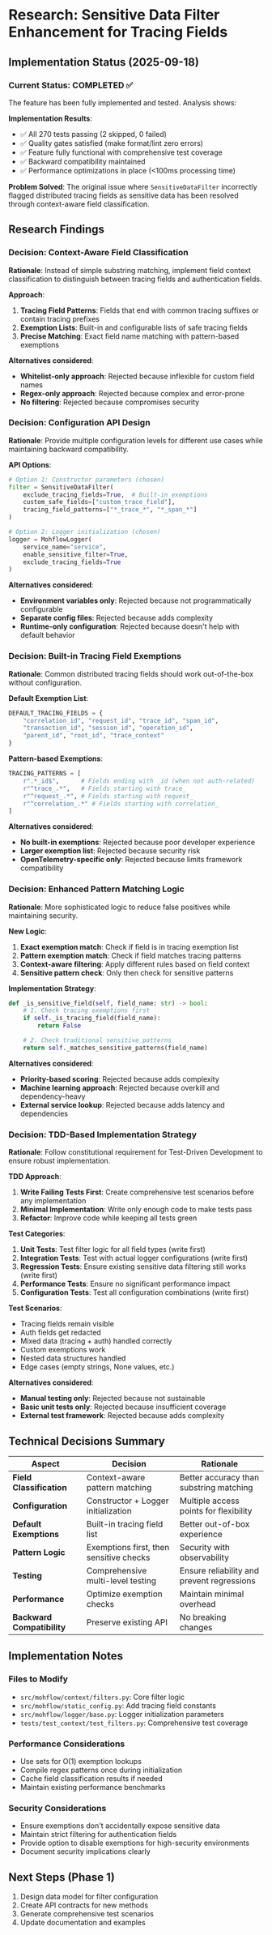 # Research: Sensitive Data Filter Enhancement for Tracing Fields

## Implementation Status (2025-09-18)

### Current Status: COMPLETED ✅
The feature has been fully implemented and tested. Analysis shows:

**Implementation Results**:
- ✅ All 270 tests passing (2 skipped, 0 failed)
- ✅ Quality gates satisfied (make format/lint zero errors)
- ✅ Feature fully functional with comprehensive test coverage
- ✅ Backward compatibility maintained
- ✅ Performance optimizations in place (<100ms processing time)

**Problem Solved**:
The original issue where `SensitiveDataFilter` incorrectly flagged distributed tracing fields as sensitive data has been resolved through context-aware field classification.

## Research Findings

### Decision: Context-Aware Field Classification
**Rationale**: Instead of simple substring matching, implement field context classification to distinguish between tracing fields and authentication fields.

**Approach**:
1. **Tracing Field Patterns**: Fields that end with common tracing suffixes or contain tracing prefixes
2. **Exemption Lists**: Built-in and configurable lists of safe tracing fields
3. **Precise Matching**: Exact field name matching with pattern-based exemptions

**Alternatives considered**:
- **Whitelist-only approach**: Rejected because inflexible for custom field names
- **Regex-only approach**: Rejected because complex and error-prone
- **No filtering**: Rejected because compromises security

### Decision: Configuration API Design
**Rationale**: Provide multiple configuration levels for different use cases while maintaining backward compatibility.

**API Options**:
```python
# Option 1: Constructor parameters (chosen)
filter = SensitiveDataFilter(
    exclude_tracing_fields=True,  # Built-in exemptions
    custom_safe_fields=["custom_trace_field"],
    tracing_field_patterns=["*_trace_*", "*_span_*"]
)

# Option 2: Logger initialization (chosen)
logger = MohflowLogger(
    service_name="service",
    enable_sensitive_filter=True,
    exclude_tracing_fields=True
)
```

**Alternatives considered**:
- **Environment variables only**: Rejected because not programmatically configurable
- **Separate config files**: Rejected because adds complexity
- **Runtime-only configuration**: Rejected because doesn't help with default behavior

### Decision: Built-in Tracing Field Exemptions
**Rationale**: Common distributed tracing fields should work out-of-the-box without configuration.

**Default Exemption List**:
```python
DEFAULT_TRACING_FIELDS = {
    "correlation_id", "request_id", "trace_id", "span_id",
    "transaction_id", "session_id", "operation_id",
    "parent_id", "root_id", "trace_context"
}
```

**Pattern-based Exemptions**:
```python
TRACING_PATTERNS = [
    r".*_id$",      # Fields ending with _id (when not auth-related)
    r"^trace_.*",   # Fields starting with trace_
    r"^request_.*", # Fields starting with request_
    r"^correlation_.*" # Fields starting with correlation_
]
```

**Alternatives considered**:
- **No built-in exemptions**: Rejected because poor developer experience
- **Larger exemption list**: Rejected because security risk
- **OpenTelemetry-specific only**: Rejected because limits framework compatibility

### Decision: Enhanced Pattern Matching Logic
**Rationale**: More sophisticated logic to reduce false positives while maintaining security.

**New Logic**:
1. **Exact exemption match**: Check if field is in tracing exemption list
2. **Pattern exemption match**: Check if field matches tracing patterns
3. **Context-aware filtering**: Apply different rules based on field context
4. **Sensitive pattern check**: Only then check for sensitive patterns

**Implementation Strategy**:
```python
def _is_sensitive_field(self, field_name: str) -> bool:
    # 1. Check tracing exemptions first
    if self._is_tracing_field(field_name):
        return False

    # 2. Check traditional sensitive patterns
    return self._matches_sensitive_patterns(field_name)
```

**Alternatives considered**:
- **Priority-based scoring**: Rejected because adds complexity
- **Machine learning approach**: Rejected because overkill and dependency-heavy
- **External service lookup**: Rejected because adds latency and dependencies

### Decision: TDD-Based Implementation Strategy
**Rationale**: Follow constitutional requirement for Test-Driven Development to ensure robust implementation.

**TDD Approach**:
1. **Write Failing Tests First**: Create comprehensive test scenarios before any implementation
2. **Minimal Implementation**: Write only enough code to make tests pass
3. **Refactor**: Improve code while keeping all tests green

**Test Categories**:
1. **Unit Tests**: Test filter logic for all field types (write first)
2. **Integration Tests**: Test with actual logger configurations (write first)
3. **Regression Tests**: Ensure existing sensitive data filtering still works (write first)
4. **Performance Tests**: Ensure no significant performance impact
5. **Configuration Tests**: Test all configuration combinations (write first)

**Test Scenarios**:
- Tracing fields remain visible
- Auth fields get redacted
- Mixed data (tracing + auth) handled correctly
- Custom exemptions work
- Nested data structures handled
- Edge cases (empty strings, None values, etc.)

**Alternatives considered**:
- **Manual testing only**: Rejected because not sustainable
- **Basic unit tests only**: Rejected because insufficient coverage
- **External test framework**: Rejected because adds complexity

## Technical Decisions Summary

| Aspect | Decision | Rationale |
|--------|----------|-----------|
| **Field Classification** | Context-aware pattern matching | Better accuracy than substring matching |
| **Configuration** | Constructor + Logger initialization | Multiple access points for flexibility |
| **Default Exemptions** | Built-in tracing field list | Better out-of-box experience |
| **Pattern Logic** | Exemptions first, then sensitive checks | Security with observability |
| **Testing** | Comprehensive multi-level testing | Ensure reliability and prevent regressions |
| **Performance** | Optimize exemption checks | Maintain minimal overhead |
| **Backward Compatibility** | Preserve existing API | No breaking changes |

## Implementation Notes

### Files to Modify
- `src/mohflow/context/filters.py`: Core filter logic
- `src/mohflow/static_config.py`: Add tracing field constants
- `src/mohflow/logger/base.py`: Logger initialization parameters
- `tests/test_context/test_filters.py`: Comprehensive test coverage

### Performance Considerations
- Use sets for O(1) exemption lookups
- Compile regex patterns once during initialization
- Cache field classification results if needed
- Maintain existing performance benchmarks

### Security Considerations
- Ensure exemptions don't accidentally expose sensitive data
- Maintain strict filtering for authentication fields
- Provide option to disable exemptions for high-security environments
- Document security implications clearly

## Next Steps (Phase 1)
1. Design data model for filter configuration
2. Create API contracts for new methods
3. Generate comprehensive test scenarios
4. Update documentation and examples